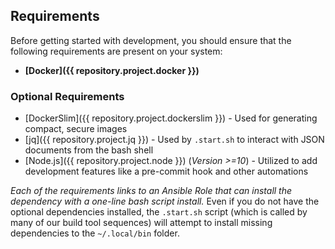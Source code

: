 ## Requirements

Before getting started with development, you should ensure that the following requirements are present on your system:

- **[Docker]({{ repository.project.docker }})**

### Optional Requirements

- [DockerSlim]({{ repository.project.dockerslim }}) - Used for generating compact, secure images
- [jq]({{ repository.project.jq }}) - Used by `.start.sh` to interact with JSON documents from the bash shell
- [Node.js]({{ repository.project.node }}) (_Version >=10_) - Utilized to add development features like a pre-commit hook and other automations

_Each of the requirements links to an Ansible Role that can install the dependency with a one-line bash script install._ Even if you do not have the optional dependencies installed, the `.start.sh` script (which is called by many of our build tool sequences) will attempt to install missing dependencies to the `~/.local/bin` folder.
